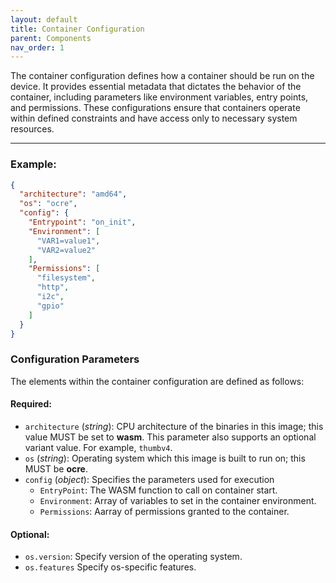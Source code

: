 ```yaml
---
layout: default
title: Container Configuration 
parent: Components
nav_order: 1
---
```



The container configuration defines how a container should be run on the device. It provides essential metadata that dictates the behavior of the container, including parameters like environment variables, entry points, and permissions. These configurations ensure that containers operate within defined constraints and have access only to necessary system resources.

---

### Example:
```json
{
  "architecture": "amd64",
  "os": "ocre",
  "config": {
    "Entrypoint": "on_init",
    "Environment": [
      "VAR1=value1",
      "VAR2=value2"
    ],
    "Permissions": [
      "filesystem",
      "http",
      "i2c",
      "gpio"
    ]
  }
}
```
### Configuration Parameters

The elements within the container configuration are defined as follows:

#### Required:
- `architecture` (*string*): CPU architecture of the binaries in this image; this value MUST be set to **wasm**. This parameter also supports an optional variant value. For example, `thumbv4`.
- `os` (*string*): Operating system which this image is built to run on; this MUST be **ocre**.
- `config` (*object*): Specifies the parameters used for execution
  - `EntryPoint`: The WASM function to call on container start.
  - `Environment`: Array of variables to set in the container environment.
  - `Permissions`: Aarray of permissions granted to the container.

#### Optional:
- `os.version`: Specify version of the operating system.
- `os.features` Specify os-specific features.